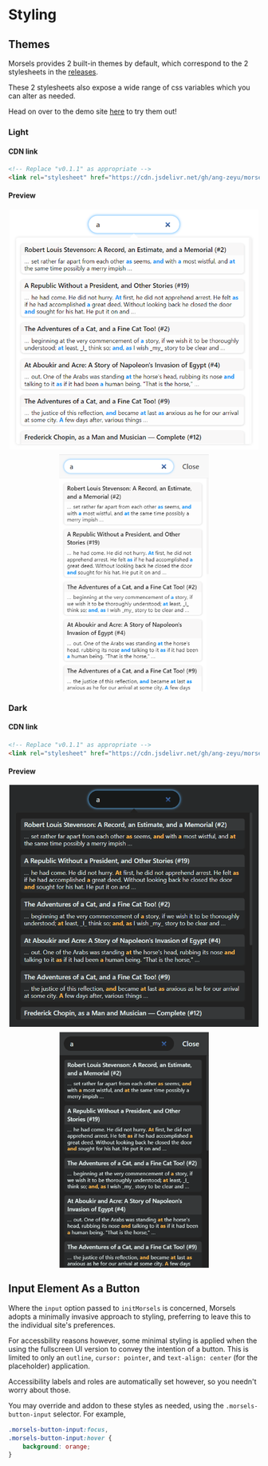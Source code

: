 # Styling

## Themes

Morsels provides 2 built-in themes by default, which correspond to the 2 stylesheets in the [releases](https://github.com/ang-zeyu/morsels/releases).

These 2 stylesheets also expose a wide range of css variables which you can alter as needed.

Head on over to the demo site [here](https://ang-zeyu.github.io/morsels-demo-1/) to try them out!

### Light

#### CDN link

```html
<!-- Replace "v0.1.1" as appropriate -->
<link rel="stylesheet" href="https://cdn.jsdelivr.net/gh/ang-zeyu/morsels@v0.1.1/packages/search-ui/dist/search-ui-light.css" />
```

#### Preview

<style>
.image-container {
    display: flex;
    align-items: center;
    flex-wrap: wrap;
    justify-content: center;
}

@media screen and (max-width: 1129px) {
    .image-container > img:first-child {
        margin-bottom: 10px;
        min-width: 300px;
        max-width: 500px;
    }

    .image-container > img:last-child {
        width: 300px;
    }
}

@media screen and (min-width: 1130px) {
    .image-container > img:first-child {
        margin-right: 10px;
        height: 440px;
    }

    .image-container > img:last-child {
        height: 440px;
    }
}
</style>

<div class="image-container">
<img src="./images/light-theme.png" alt="Preview of light theme">
<img src="./images/light-theme-fullscreen.png" alt="Preview of light theme (fullscreen)">
</div>

### Dark

#### CDN link

```html
<!-- Replace "v0.1.1" as appropriate -->
<link rel="stylesheet" href="https://cdn.jsdelivr.net/gh/ang-zeyu/morsels@v0.1.1/packages/search-ui/dist/search-ui-dark.css" />
```

#### Preview

<div class="image-container">
<img src="./images/dark-theme.png" alt="Preview of dark theme">
<img src="./images/dark-theme-fullscreen.png" alt="Preview of dark theme (fullscreen)">
</div>

## Input Element As a Button

Where the `input` option passed to `initMorsels` is concerned, Morsels adopts a minimally invasive approach to styling, preferring to leave this to the individual site's preferences.

For accessbility reasons however, some minimal styling is applied when the using the fullscreen UI version to convey the intention of a button. This is limited to only an `outline`, `cursor: pointer`, and `text-align: center` (for the placeholder) application.

Accessibility labels and roles are automatically set however, so you needn't worry about those.

You may override and addon to these styles as needed, using the `.morsels-button-input` selector. For example,

```css
.morsels-button-input:focus,
.morsels-button-input:hover {
    background: orange;
}
```
